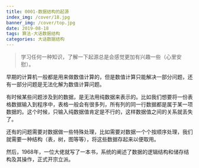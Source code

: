 ```yaml
---
title: 0001-数据结构的起源
index_img: /cover/18.jpg
banner_img: /cover/top.jpg
date: 2019-08-18
tags: 算法-大话数据结构
categories: 大话数据结构
---
```


> 学习任何一种知识，了解一下起源总是会感觉更加有兴趣一些（心里安慰）。

早期的计算机一般都是用来做数值计算的，但是数值计算只能解决一部分问题，还有一部分问题是无法化解为数值计算问题。

有时候某些问题涉及到的数据，是无法用纯数据来表示的。比如我们想要将一份表格数据输入到程序中，表格一般会有很多列，所有列的同一行数据都是属于某一项数据的。这个时候，只输入纯数据值肯定是不行的，这样数据值之间的关系就丢失了。

还有的问题需要对数据做一些特殊处理，比如需要对数据一个个按顺序处理，我们就需要一种结构（表，树，图等等），将这些数据存起来以便取用。

然后，1968年，一位大佬就写了一本书，系统的阐述了数据的逻辑结构和储存结构及其操作，正式开宗立派。
